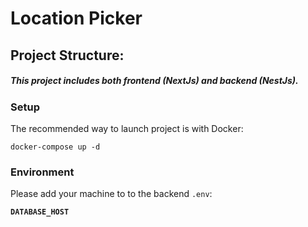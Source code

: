 # Location Picker

## Project Structure:

##### This project includes both frontend (NextJs) and backend (NestJs).


### Setup
The recommended way to launch project is with Docker:

`docker-compose up -d`

### Environment
Please add your machine to to the backend `.env`:

**`DATABASE_HOST`**
